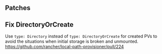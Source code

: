 ## Patches

## Fix DirectoryOrCreate

Use `type: Directory` instead of `type: DirectoryOrCreate` for created PVs
to avoid the situations when initial storage is broken and unmounted.
https://github.com/rancher/local-path-provisioner/pull/224
